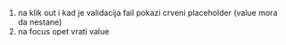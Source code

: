 1. na klik out i kad je validacija fail pokazi crveni placeholder (value mora da nestane)
2. na focus opet vrati value
